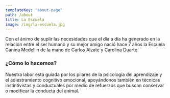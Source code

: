 ```yaml
---
templateKey: 'about-page'
path: /about
title: La Escuela
image: /img/la-escuela.jpg
---
```

Con el ánimo de suplir las necesidades que el día a día ha generado en la relación entre el ser humano 
y su mejor amigo nació hace 7 años la Escuela Canina Medellin de la mano de Carlos Alzate y Carolina Duarte.


### ¿Cómo lo hacemos?
Nuestra labor está guiada por los pilares de la psicología del aprendizaje y el adiestramiento cognitivo 
emocional, apoyándonos también en técnicas instintivistas y conductuales por medio de refuerzos que buscan 
conservar o modificar la conducta del animal.
